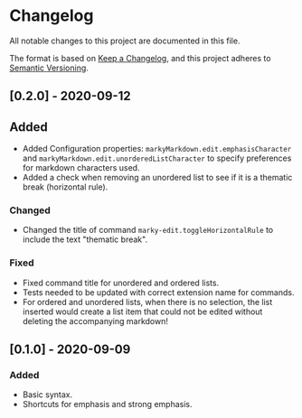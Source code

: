 # Changelog

All notable changes to this project are documented in this file.

The format is based on [Keep a Changelog](https://keepachangelog.com/en/1.0.0/), and this project adheres to [Semantic Versioning](https://semver.org/spec/v2.0.0.html).

## [0.2.0] - 2020-09-12

## Added

- Added Configuration properties:  `markyMarkdown.edit.emphasisCharacter` and `markyMarkdown.edit.unorderedListCharacter` to specify preferences for markdown characters used.
- Added a check when removing an unordered list to see if it is a thematic break (horizontal rule).

### Changed

- Changed the title of command `marky-edit.toggleHorizontalRule` to include the text "thematic break".

### Fixed

- Fixed command title for unordered and ordered lists.
- Tests needed to be updated with correct extension name for commands.
- For ordered and unordered lists, when there is no selection, the list inserted would create a list item that could not be edited without deleting the accompanying markdown!

## [0.1.0] - 2020-09-09

### Added

- Basic syntax.
- Shortcuts for emphasis and strong emphasis.
